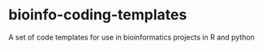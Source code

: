 # bioinfo-coding-templates
A set of code templates for use in bioinformatics projects in R and python
